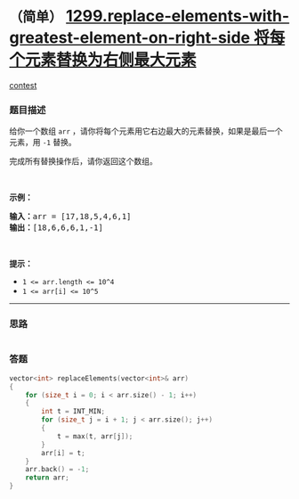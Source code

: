 # `（简单）` [1299.replace-elements-with-greatest-element-on-right-side 将每个元素替换为右侧最大元素](https://leetcode-cn.com/problems/replace-elements-with-greatest-element-on-right-side/)

[contest](https://leetcode-cn.com/contest/biweekly-contest-16/problems/replace-elements-with-greatest-element-on-right-side/)

### 题目描述
<p>给你一个数组&nbsp;<code>arr</code>&nbsp;，请你将每个元素用它右边最大的元素替换，如果是最后一个元素，用&nbsp;<code>-1</code> 替换。</p>

<p>完成所有替换操作后，请你返回这个数组。</p>

<p>&nbsp;</p>

<p><strong>示例：</strong></p>

<pre><strong>输入：</strong>arr = [17,18,5,4,6,1]
<strong>输出：</strong>[18,6,6,6,1,-1]
</pre>

<p>&nbsp;</p>

<p><strong>提示：</strong></p>

<ul>
	<li><code>1 &lt;= arr.length &lt;= 10^4</code></li>
	<li><code>1 &lt;= arr[i] &lt;= 10^5</code></li>
</ul>

            

---
### 思路
```
```



### 答题
``` C++
vector<int> replaceElements(vector<int>& arr)
{
	for (size_t i = 0; i < arr.size() - 1; i++)
	{
		int t = INT_MIN;
		for (size_t j = i + 1; j < arr.size(); j++)
		{
			t = max(t, arr[j]);
		}
		arr[i] = t;
	}
	arr.back() = -1;
	return arr;
}
```




